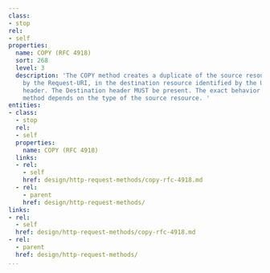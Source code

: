 ```yaml
---
class:
- stop
rel:
- self
properties:
  name: COPY (RFC 4918)
  sort: 268
  level: 3
  description: 'The COPY method creates a duplicate of the source resource identified
    by the Request-URI, in the destination resource identified by the URI in the Destination
    header. The Destination header MUST be present. The exact behavior of the COPY
    method depends on the type of the source resource. '
entities:
- class:
  - stop
  rel:
  - self
  properties:
    name: COPY (RFC 4918)
  links:
  - rel:
    - self
    href: design/http-request-methods/copy-rfc-4918.md
  - rel:
    - parent
    href: design/http-request-methods/
links:
- rel:
  - self
  href: design/http-request-methods/copy-rfc-4918.md
- rel:
  - parent
  href: design/http-request-methods/
...
```

